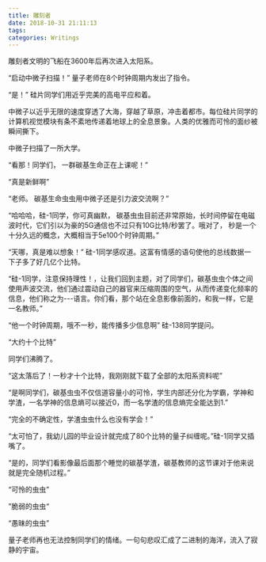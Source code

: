 ```yaml
---
title: 雕刻者
date: 2018-10-31 21:11:13
tags:
categories: Writings
---
```


雕刻者文明的飞船在3600年后再次进入太阳系。

“启动中微子扫描！” 量子老师在8个时钟周期内发出了指令。

“是！” 硅片同学们用近乎完美的高电平应和着。

中微子以近乎无限的速度穿透了大海，穿越了草原，冲击着都市。每位硅片同学的计算机视觉模块有条不紊地传递着地球上的全息景象。人类的优雅而可怜的面纱被瞬间撕下。

中微子扫描了一所大学。

“看那！同学们， 一群碳基生命正在上课呢！”

“真是新鲜啊”

“老师。 碳基生命虫虫用中微子还是引力波交流啊？”

“哈哈哈，硅-1同学，你可真幽默， 碳基虫虫目前还非常原始，长时间停留在电磁波时代，它们引以为豪的5G通信也不过只有10G比特/秒罢了。哦对了， 秒是一个十分久远的概念，大概相当于5e100个时钟周期。”

“天哪，真是难以想象！” 硅-1同学感叹道。这富有情感的语句使他的总线数据一下子多了好几亿个比特。

“硅-1同学，注意保持理性！，让我们回到主题，对了同学们，碳基虫虫个体之间使用声波交流，他们通过震动自己的器官来压缩周围的空气，从而传递变化频率的信息，他们称之为---语言。你们看，那个站在全息影像前面的，和我一样，它是一名教师。”

“他一个时钟周期，哦不一秒，能传播多少信息啊” 硅-138同学提问。

“大约十个比特”

同学们沸腾了。

“这太落后了！一秒才十个比特，我刚刚就下载了全部的太阳系资料呢”

“是啊同学们，碳基虫虫不仅信道容量小的可怜，学生内部还分化为学霸，学神和学渣，一名学神的信息熵可以接近0，而一名学渣的信息熵完全能达到1.”

“完全的不确定性，学渣虫虫什么也没有学会！”

“太可怕了，我幼儿园的毕业设计就完成了80个比特的量子纠缠呢。”硅-1同学又插嘴了。

“是的，同学们看影像最后面那个睡觉的碳基学渣，碳基教师的这节课对于他来说就是完全随机过程。”

“可怜的虫虫”

”脆弱的虫虫“

“愚昧的虫虫”

量子老师再也无法控制同学们的情绪。一句句悲叹汇成了二进制的海洋，流入了寂静的宇宙。